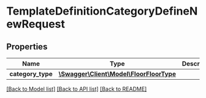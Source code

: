 # TemplateDefinitionCategoryDefineNewRequest

## Properties
Name | Type | Description | Notes
------------ | ------------- | ------------- | -------------
**category_type** | [**\Swagger\Client\Model\FloorFloorType**](FloorFloorType.md) |  | 

[[Back to Model list]](../README.md#documentation-for-models) [[Back to API list]](../README.md#documentation-for-api-endpoints) [[Back to README]](../README.md)


